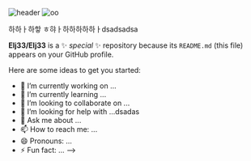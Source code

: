 ![header](https://capsule-render.vercel.app/api?type=waving&color=0:EEFF00,100:a82da8&height=200&section=header&text=HAHA&fontSize=90)
![oo](https://user-images.githubusercontent.com/72681910/149652291-a05f040c-e84f-4cc4-bc76-a0a8598da436.gif)
<!-- ![2014mama-mama-moment](https://user-images.githubusercontent.com/72681910/149791347-0a685c97-a6a8-4968-b8fb-de1563e33d62.gif) -->

하하ㅏ하핳 ㅎ햐ㅏ하하하하하ㅏdsadsadsa
<!--https://velog.io/@jinyiji/Git-Hub-%EA%BE%B8%EB%AF%B8%EB%8A%94-%EB%B2%95!-->
**Elj33/Elj33** is a ✨ _special_ ✨ repository because its `README.md` (this file) appears on your GitHub profile.

Here are some ideas to get you started:

- 🔭 I’m currently working on ...
- 🌱 I’m currently learning ...
- 👯 I’m looking to collaborate on ...
- 🤔 I’m looking for help with ...dsadas
- 💬 Ask me about ...
- 📫 How to reach me: ...
- 😄 Pronouns: ...
- ⚡ Fun fact: ...
-->
